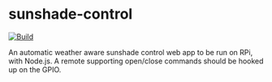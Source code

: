 # sunshade-control
[![Build][travis-image]][travis-url]

An automatic weather aware sunshade control web app to be run on RPi, with Node.js. A remote supporting open/close commands should be hooked up on the GPIO.

[travis-image]: https://travis-ci.org/t-gabor/sunshade-control.svg?branch=master
[travis-url]: https://travis-ci.org/t-gabor/sunshade-control
